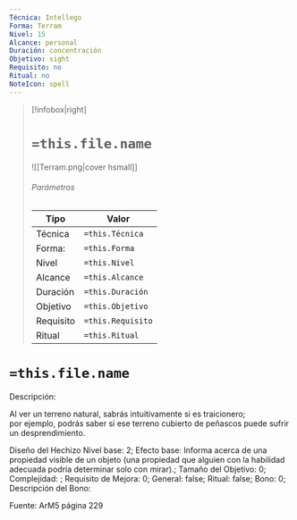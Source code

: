 ```yaml
---
Técnica: Intellego
Forma: Terram
Nivel: 15
Alcance: personal 
Duración: concentración  
Objetivo: sight
Requisito: no
Ritual: no
NoteIcon: spell
---
```


> [!infobox|right]
> # `=this.file.name`
> ![[Terram.png|cover hsmall]]
> ###### Parámetros
> Tipo |  Valor |
> ---|---|
> Técnica  | `=this.Técnica`  |
> Forma: | `=this.Forma`  |
> Nivel | `=this.Nivel`  |
> Alcance | `=this.Alcance` |
> Duración | `=this.Duración` |
> Objetivo | `=this.Objetivo` |
> Requisito | `=this.Requisito` |
> Ritual | `=this.Ritual` |

# `=this.file.name`
Descripción: <p>Al ver un terreno natural, sabrás intuitivamente si es traicionero; por ejemplo, podrás saber si ese terreno cubierto de peñascos puede sufrir un desprendimiento.</p>

Diseño del Hechizo
Nivel base: 2; Efecto base: Informa acerca de una propiedad visible de un objeto (una propiedad que alguien con la habilidad adecuada podría determinar solo con mirar).;  Tamaño del Objetivo: 0; Complejidad: ; Requisito de Mejora: 0; General: false; Ritual: false; Bono: 0; Descripción del Bono: 

Fuente: ArM5 página 229